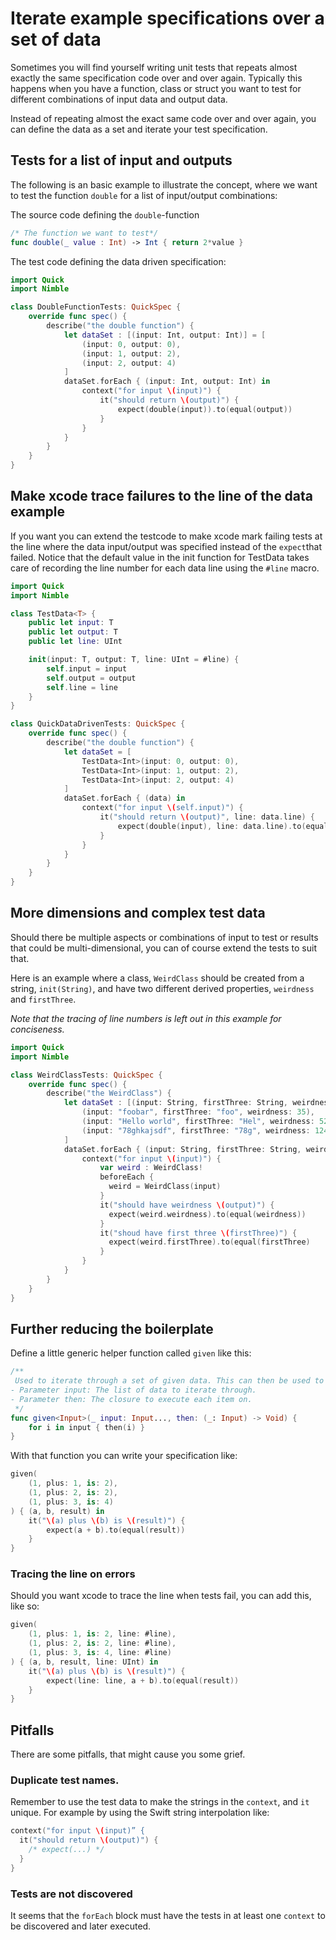 # Iterate example specifications over a set of data

Sometimes you will find yourself writing unit tests that repeats almost exactly
the same specification code over and over again. Typically this happens when you
have a function, class or struct you want to test for different combinations of
input data and output data.

Instead of repeating almost the exact same code over and over again, you can define
the data as a set and iterate your test specification.

## Tests for a list of input and outputs

The following is an basic example to illustrate the concept, where we want to test
the function `double` for a list of input/output combinations:

The source code defining the `double`-function
```swift
/* The function we want to test*/
func double(_ value : Int) -> Int { return 2*value }
```

The test code defining the data driven specification:
```swift
import Quick
import Nimble

class DoubleFunctionTests: QuickSpec {
    override func spec() {
        describe("the double function") {
            let dataSet : [(input: Int, output: Int)] = [
                (input: 0, output: 0),
                (input: 1, output: 2),
                (input: 2, output: 4)
            ]
            dataSet.forEach { (input: Int, output: Int) in
                context("for input \(input)") {
                    it("should return \(output)") {
                        expect(double(input)).to(equal(output))
                    }
                }
            }
        }
    }
}
```
## Make xcode trace failures to the line of the data example

If you want you can extend the testcode to make xcode mark failing tests at the line
where the data input/output was specified instead of the `expect`that failed. Notice
that the default value in the init function for TestData takes care of recording the
line number for each data line using the `#line` macro.

```swift
import Quick
import Nimble

class TestData<T> {
    public let input: T
    public let output: T
    public let line: UInt

    init(input: T, output: T, line: UInt = #line) {
        self.input = input
        self.output = output
        self.line = line
    }
}

class QuickDataDrivenTests: QuickSpec {
    override func spec() {
        describe("the double function") {
            let dataSet = [
                TestData<Int>(input: 0, output: 0),
                TestData<Int>(input: 1, output: 2),
                TestData<Int>(input: 2, output: 4)
            ]
            dataSet.forEach { (data) in
                context("for input \(self.input)") {
                    it("should return \(output)", line: data.line) {
                        expect(double(input), line: data.line).to(equal(data.output))
                    }
                }
            }
        }
    }
}
```
## More dimensions and complex test data

Should there be multiple aspects or combinations of input to test or results that
could be multi-dimensional, you can of course extend the tests to suit that.

Here is an example where a class, `WeirdClass` should be created from a string,
`init(String)`, and have two different derived properties, `weirdness` and `firstThree`.

*Note that the tracing of line numbers is left out in this example for conciseness.*

```swift
import Quick
import Nimble

class WeirdClassTests: QuickSpec {
    override func spec() {
        describe("the WeirdClass") {
            let dataSet : [(input: String, firstThree: String, weirdness: Int)] = [
                (input: "foobar", firstThree: "foo", weirdness: 35),
                (input: "Hello world", firstThree: "Hel", weirdness: 524),
                (input: "78ghkajsdf", firstThree: "78g", weirdness: 1240),
            ]
            dataSet.forEach { (input: String, firstThree: String, weirdness: Int) in
                context("for input \(input)") {
                    var weird : WeirdClass!
                    beforeEach {
                      weird = WeirdClass(input)
                    }
                    it("should have weirdness \(output)") {
                      expect(weird.weirdness).to(equal(weirdness))
                    }
                    it("shoud have first three \(firstThree)") {
                      expect(weird.firstThree).to(equal(firstThree)
                    }
                }
            }
        }
    }
}
```

## Further reducing the boilerplate
Define a little generic helper function called `given` like this:

```swift
/**
 Used to iterate through a set of given data. This can then be used to provide multiple examples of data.
- Parameter input: The list of data to iterate through.
- Parameter then: The closure to execute each item on.
 */
func given<Input>(_ input: Input..., then: (_: Input) -> Void) {
    for i in input { then(i) }
}
```
With that function you can write your specification like:
```swift
given(
    (1, plus: 1, is: 2),
    (1, plus: 2, is: 2),
    (1, plus: 3, is: 4)
) { (a, b, result) in
    it("\(a) plus \(b) is \(result)") {
        expect(a + b).to(equal(result))
    }
}
```
### Tracing the line on errors
Should you want xcode to trace the line when tests fail, you can add this, like so:

```swift
given(
    (1, plus: 1, is: 2, line: #line),
    (1, plus: 2, is: 2, line: #line),
    (1, plus: 3, is: 4, line: #line)
) { (a, b, result, line: UInt) in
    it("\(a) plus \(b) is \(result)") {
        expect(line: line, a + b).to(equal(result))
    }
}
```


## Pitfalls

There are some pitfalls, that might cause you some grief.

### Duplicate test names.

Remember to use the test data to make the strings in the `context`, and `it` unique.
For example by using the Swift string interpolation like:

```swift
context("for input \(input)” {
  it("should return \(output)") {
    /* expect(...) */
  }
}
```

### Tests are not discovered

It seems that the `forEach` block must have the tests in at least one `context` to
be discovered and later executed.
